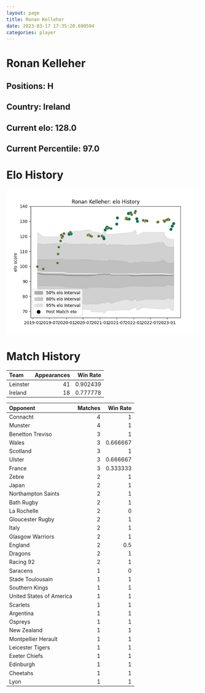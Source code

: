 ```yaml
---  
layout: page  
title: Ronan Kelleher  
date: 2023-03-17 17:35:20.690594  
categories: player  
---
```

# Ronan Kelleher

## Positions: H

## Country: Ireland

## Current elo: 128.0

## Current Percentile: 97.0

# Elo History


![elo history](history_RonanKelleher.png)
# Match History


| Team     |   Appearances |   Win Rate |
|:---------|--------------:|-----------:|
| Leinster |            41 |   0.902439 |
| Ireland  |            18 |   0.777778 |

| Opponent                 |   Matches |   Win Rate |
|:-------------------------|----------:|-----------:|
| Connacht                 |         4 |   1        |
| Munster                  |         4 |   1        |
| Benetton Treviso         |         3 |   1        |
| Wales                    |         3 |   0.666667 |
| Scotland                 |         3 |   1        |
| Ulster                   |         3 |   0.666667 |
| France                   |         3 |   0.333333 |
| Zebre                    |         2 |   1        |
| Japan                    |         2 |   1        |
| Northampton Saints       |         2 |   1        |
| Bath Rugby               |         2 |   1        |
| La Rochelle              |         2 |   0        |
| Gloucester Rugby         |         2 |   1        |
| Italy                    |         2 |   1        |
| Glasgow Warriors         |         2 |   1        |
| England                  |         2 |   0.5      |
| Dragons                  |         2 |   1        |
| Racing 92                |         2 |   1        |
| Saracens                 |         1 |   0        |
| Stade Toulousain         |         1 |   1        |
| Southern Kings           |         1 |   1        |
| United States of America |         1 |   1        |
| Scarlets                 |         1 |   1        |
| Argentina                |         1 |   1        |
| Ospreys                  |         1 |   1        |
| New Zealand              |         1 |   1        |
| Montpellier Herault      |         1 |   1        |
| Leicester Tigers         |         1 |   1        |
| Exeter Chiefs            |         1 |   1        |
| Edinburgh                |         1 |   1        |
| Cheetahs                 |         1 |   1        |
| Lyon                     |         1 |   1        |